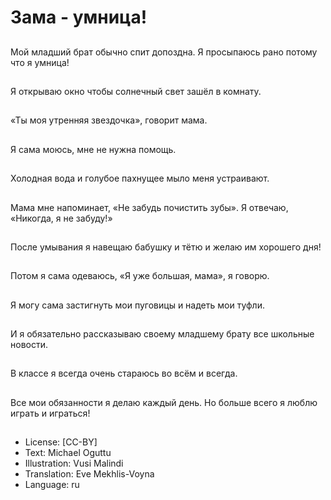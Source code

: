 # Зама - умница!

##
Мой младший брат обычно спит допоздна. Я просыпаюсь рано потому что я умница!

##
Я открываю окно чтобы солнечный свет зашёл в комнату.

##
«Ты моя утренняя звездочка», говорит мама.

##
Я сама моюсь, мне не нужна помощь.

##
Холодная вода и голубое пахнущее мыло меня устраивают.

##
Мама мне напоминает, «Не забудь почистить зубы». Я отвечаю, «Никогда, я не забуду!»

##
После умывания я навещаю бабушку и тётю и желаю им хорошего дня!

##
Потом я сама одеваюсь, «Я уже большая, мама», я говорю.

##
Я могу сама застигнуть мои пуговицы и надеть мои туфли.

##
И я обязательно рассказываю своему младшему брату все школьные новости.

##
В классе я всегда очень стараюсь во всём и всегда.

##
Все мои обязанности я делаю каждый день. Но больше всего я люблю играть и играться!

##
* License: [CC-BY]
* Text: Michael Oguttu
* Illustration: Vusi Malindi
* Translation: Eve Mekhlis-Voyna
* Language: ru
